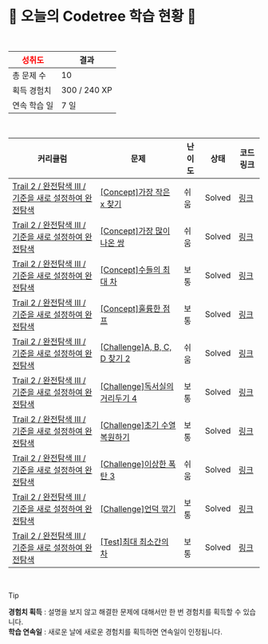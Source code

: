 # 🌲 오늘의 Codetree 학습 현황 🌲

<br />

| <span style="color:red;display:block;text-align:center;"> **성취도**</span> | 결과 |
|---|---|
| 총 문제 수 | 10 |
| 획득 경험치 | 300 / 240 XP |
| 연속 학습 일 | 7 일 |

<br />

|커리큘럼|문제|난이도|상태|코드 링크|
|---|---|---|---|---|
|[Trail 2 / 완전탐색 III / 기준을 새로 설정하여 완전탐색](https://www.codetree.ai/trail-info/novice-mid/)|[[Concept]가장 작은 x 찾기](https://www.codetree.ai/trails/complete/curated-cards/intro-find-smallest-x/)|쉬움|Solved|[링크](https://github.com/comeon0129/codetree/blob/main/250211/%EA%B0%80%EC%9E%A5%20%EC%9E%91%EC%9D%80%20x%20%EC%B0%BE%EA%B8%B0/find-smallest-x.java)|
|[Trail 2 / 완전탐색 III / 기준을 새로 설정하여 완전탐색](https://www.codetree.ai/trail-info/novice-mid/)|[[Concept]가장 많이 나온 쌍](https://www.codetree.ai/trails/complete/curated-cards/intro-the-most-frequent-pair/)|쉬움|Solved|[링크](https://github.com/comeon0129/codetree/blob/main/250211/%EA%B0%80%EC%9E%A5%20%EB%A7%8E%EC%9D%B4%20%EB%82%98%EC%98%A8%20%EC%8C%8D/the-most-frequent-pair.java)|
|[Trail 2 / 완전탐색 III / 기준을 새로 설정하여 완전탐색](https://www.codetree.ai/trail-info/novice-mid/)|[[Concept]수들의 최대 차](https://www.codetree.ai/trails/complete/curated-cards/intro-maximum-difference-in-numbers/)|보통|Solved|[링크](https://github.com/comeon0129/codetree/blob/main/250211/%EC%88%98%EB%93%A4%EC%9D%98%20%EC%B5%9C%EB%8C%80%20%EC%B0%A8/maximum-difference-in-numbers.java)|
|[Trail 2 / 완전탐색 III / 기준을 새로 설정하여 완전탐색](https://www.codetree.ai/trail-info/novice-mid/)|[[Concept]훌륭한 점프](https://www.codetree.ai/trails/complete/curated-cards/intro-great-jump/)|보통|Solved|[링크](https://github.com/comeon0129/codetree/blob/main/250211/%ED%9B%8C%EB%A5%AD%ED%95%9C%20%EC%A0%90%ED%94%84/great-jump.java)|
|[Trail 2 / 완전탐색 III / 기준을 새로 설정하여 완전탐색](https://www.codetree.ai/trail-info/novice-mid/)|[[Challenge]A, B, C, D 찾기 2](https://www.codetree.ai/trails/complete/curated-cards/challenge-find-a-b-c-d-2/)|쉬움|Solved|[링크](https://github.com/comeon0129/codetree/blob/main/250211/A%2C%20B%2C%20C%2C%20D%20%EC%B0%BE%EA%B8%B0%202/find-a-b-c-d-2.java)|
|[Trail 2 / 완전탐색 III / 기준을 새로 설정하여 완전탐색](https://www.codetree.ai/trail-info/novice-mid/)|[[Challenge]독서실의 거리두기 4](https://www.codetree.ai/trails/complete/curated-cards/challenge-study-cafe-keeping-distance-4/)|보통|Solved|[링크](https://github.com/comeon0129/codetree/blob/main/250211/%EB%8F%85%EC%84%9C%EC%8B%A4%EC%9D%98%20%EA%B1%B0%EB%A6%AC%EB%91%90%EA%B8%B0%204/study-cafe-keeping-distance-4.java)|
|[Trail 2 / 완전탐색 III / 기준을 새로 설정하여 완전탐색](https://www.codetree.ai/trail-info/novice-mid/)|[[Challenge]초기 수열 복원하기](https://www.codetree.ai/trails/complete/curated-cards/challenge-restore-initial-sequence/)|보통|Solved|[링크](https://github.com/comeon0129/codetree/blob/main/250211/%EC%B4%88%EA%B8%B0%20%EC%88%98%EC%97%B4%20%EB%B3%B5%EC%9B%90%ED%95%98%EA%B8%B0/restore-initial-sequence.java)|
|[Trail 2 / 완전탐색 III / 기준을 새로 설정하여 완전탐색](https://www.codetree.ai/trail-info/novice-mid/)|[[Challenge]이상한 폭탄 3](https://www.codetree.ai/trails/complete/curated-cards/challenge-strange-bomb-3/)|쉬움|Solved|[링크](https://github.com/comeon0129/codetree/blob/main/250211/%EC%9D%B4%EC%83%81%ED%95%9C%20%ED%8F%AD%ED%83%84%203/strange-bomb-3.java)|
|[Trail 2 / 완전탐색 III / 기준을 새로 설정하여 완전탐색](https://www.codetree.ai/trail-info/novice-mid/)|[[Challenge]언덕 깎기](https://www.codetree.ai/trails/complete/curated-cards/challenge-hill-cutting/)|보통|Solved|[링크](https://github.com/comeon0129/codetree/blob/main/250211/%EC%96%B8%EB%8D%95%20%EA%B9%8E%EA%B8%B0/hill-cutting.java)|
|[Trail 2 / 완전탐색 III / 기준을 새로 설정하여 완전탐색](https://www.codetree.ai/trail-info/novice-mid/)|[[Test]최대 최소간의 차](https://www.codetree.ai/trails/complete/curated-cards/test-difference-between-maximum-and-minimum/)|보통|Solved|[링크](https://github.com/comeon0129/codetree/blob/main/250211/%EC%B5%9C%EB%8C%80%20%EC%B5%9C%EC%86%8C%EA%B0%84%EC%9D%98%20%EC%B0%A8/difference-between-maximum-and-minimum.java)|


<br />

> [!TIP]
> **경험치 획득** : 설명을 보지 않고 해결한 문제에 대해서만 한 번 경험치를 획득할 수 있습니다.  
> **학습 연속일** : 새로운 날에 새로운 경험치를 획득하면 연속일이 인정됩니다.

